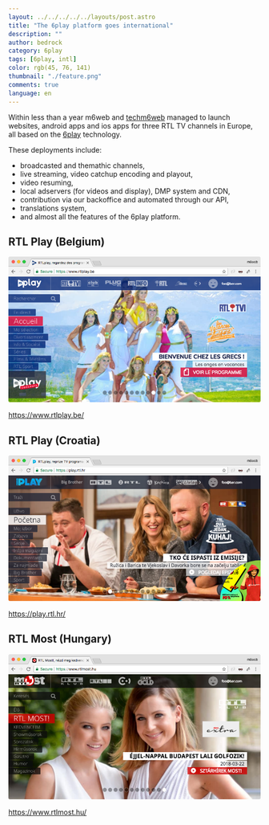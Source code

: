 ```yaml
---
layout: ../../../../../layouts/post.astro
title: "The 6play platform goes international"
description: ""
author: bedrock
category: 6play
tags: [6play, intl]
color: rgb(45, 76, 141)
thumbnail: "./feature.png"
comments: true
language: en
---
```


Within less than a year m6web and [techm6web](https://twitter.com/Bedrock_Stream) managed to launch websites, android apps and ios apps for three RTL TV channels in Europe, all based on the [6play](https://www.6play.fr) technology. 

These deployments include: 

* broadcasted and themathic channels,
* live streaming, video catchup encoding and playout,
* video resuming,
* local adservers (for videos and display), DMP system and CDN,
* contribution via our backoffice and automated through our API,
* translations system,
* and almost all the features of the 6play platform.

## RTL Play (Belgium)

![RTL Play Belgium](rtl_play_be.png)

https://www.rtlplay.be/

## RTL Play (Croatia)

![RTL Play Croatia](rtl_play_hr.png)

https://play.rtl.hr/

## RTL Most (Hungary)

![RTL Play Hungary](rtl_most.png)

https://www.rtlmost.hu/
